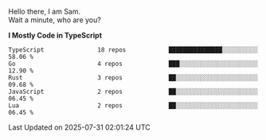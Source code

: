 Hello there, I am Sam.  
Wait a minute, who are you?
  
<!--START_SECTION:waka-->
**I Mostly Code in TypeScript** 

```text
TypeScript               18 repos            ███████████████░░░░░░░░░░   58.06 % 
Go                       4 repos             ███░░░░░░░░░░░░░░░░░░░░░░   12.90 % 
Rust                     3 repos             ██░░░░░░░░░░░░░░░░░░░░░░░   09.68 % 
JavaScript               2 repos             ██░░░░░░░░░░░░░░░░░░░░░░░   06.45 % 
Lua                      2 repos             ██░░░░░░░░░░░░░░░░░░░░░░░   06.45 % 
```




 Last Updated on 2025-07-31 02:01:24 UTC
<!--END_SECTION:waka-->
